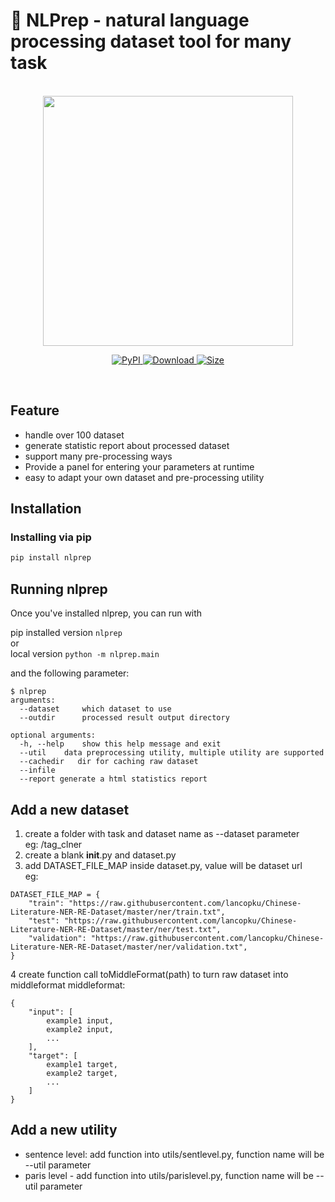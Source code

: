 # 🍳 NLPrep - natural language processing dataset tool for many task
<p align="center">
    <br>
    <img src="https://raw.githubusercontent.com/voidful/NLPrep/master/doc/nlprep.png" width="400"/>
    <br>
<p>
<p align="center">
    <a href="https://pypi.org/project/nlprep/">
        <img alt="PyPI" src="https://img.shields.io/pypi/v/nlprep">
    </a>
    <a href="https://github.com/voidful/NLPrep">
        <img alt="Download" src="https://img.shields.io/pypi/dm/nlprep">
    </a>
    <a href="https://github.com/voidful/NLPrep">
        <img alt="Size" src="https://img.shields.io/github/repo-size/voidful/nlprep">
    </a>
</p>
<br/>

## Feature  
- handle over 100 dataset  
- generate statistic report about processed dataset  
- support many pre-processing ways  
- Provide a panel for entering your parameters at runtime  
- easy to adapt your own dataset and pre-processing utility  

## Installation

### Installing via pip
```bash
pip install nlprep
```

## Running nlprep

Once you've installed nlprep, you can run with

pip installed version `nlprep`  
or  
local version  `python -m nlprep.main` 

and the following parameter:
```
$ nlprep
arguments:
  --dataset     which dataset to use     
  --outdir      processed result output directory       
  
optional arguments:
  -h, --help    show this help message and exit
  --util    data preprocessing utility, multiple utility are supported 
  --cachedir   dir for caching raw dataset
  --infile
  --report generate a html statistics report
```

## Add a new dataset
1. create a folder with task and dataset name as --dataset parameter  
eg: /tag_clner
2. create a blank __init__.py and dataset.py
3. add DATASET_FILE_MAP inside dataset.py, value will be dataset url  
eg:
```
DATASET_FILE_MAP = {
    "train": "https://raw.githubusercontent.com/lancopku/Chinese-Literature-NER-RE-Dataset/master/ner/train.txt",
    "test": "https://raw.githubusercontent.com/lancopku/Chinese-Literature-NER-RE-Dataset/master/ner/test.txt",
    "validation": "https://raw.githubusercontent.com/lancopku/Chinese-Literature-NER-RE-Dataset/master/ner/validation.txt",
}
```
4 create function call toMiddleFormat(path) to turn raw dataset into middleformat
middleformat:
```
{
    "input": [
        example1 input,
        example2 input,
        ...
    ],
    "target": [
        example1 target,
        example2 target,
        ...
    ]
}
```

## Add a new utility
- sentence level: add function into utils/sentlevel.py, function name will be --util parameter
- paris level - add function into utils/parislevel.py, function name will be --util parameter
